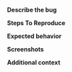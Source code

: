 **Describe the bug**

<!--A clear and concise description of what the bug is.-->

**Steps To Reproduce**

<!--Please list the steps to reproduce the issue-->

**Expected behavior**

<!--A clear and concise description of what you expected to happen.-->

**Screenshots**

<!--If applicable, add screenshots to help explain your problem.-->

**Additional context**

<!--Add any other context about the problem here.-->
